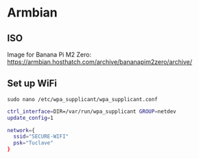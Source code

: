 # Armbian

## ISO

Image for Banana Pi M2 Zero: https://armbian.hosthatch.com/archive/bananapim2zero/archive/

## Set up WiFi

`sudo nano /etc/wpa_supplicant/wpa_supplicant.conf`

```sh
ctrl_interface=DIR=/var/run/wpa_supplicant GROUP=netdev
update_config=1

network={
  ssid="SECURE-WIFI"
  psk="Tuclave"
}
```


